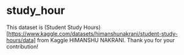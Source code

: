 # study_hour

This dataset is (Student Study Hours)[https://www.kaggle.com/datasets/himanshunakrani/student-study-hours/data] from Kaggle HIMANSHU NAKRANI.
Thank you for your contribution!

